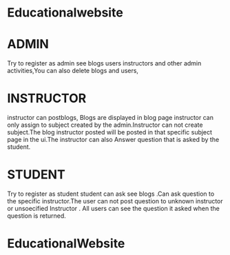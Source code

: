 # Educationalwebsite
 # ADMIN
Try to register as admin see blogs users instructors and other admin activities,You can also delete blogs and users,
# INSTRUCTOR
instructor can postblogs, Blogs are displayed in blog page instructor can only assign to subject created by the admin.Instructor can not create subject.The blog
instructor posted will be posted in that specific subject page in the ui.The instructor can also Answer  question  that is asked by the student.
# STUDENT
Try to register as student student can ask see blogs .Can ask question to the specific instructor.The user can not post question to unknown instructor or unsoecified 
Instructor . All users can see the question it asked when the question is returned.
# EducationalWebsite
